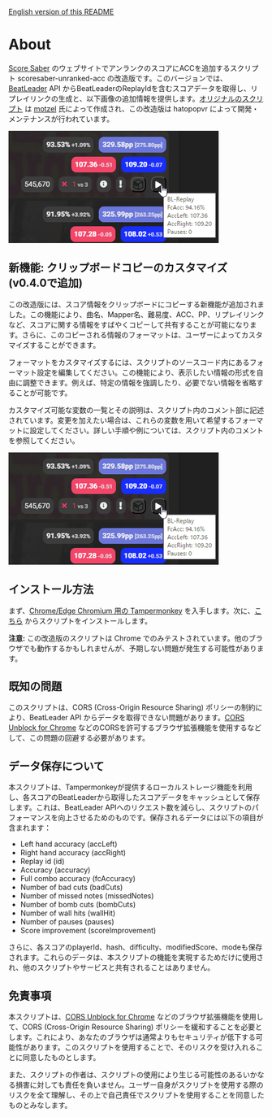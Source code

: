 [English version of this README](README.md)

# About

[Score Saber](https://scoresaber.com) のウェブサイトでアンランクのスコアにACCを追加するスクリプト scoresaber-unranked-acc の改造版です。このバージョンでは、[BeatLeader](https://www.beatleader.xyz/) API からBeatLeaderのReplayIdを含むスコアデータを取得し、リプレイリンクの生成と、以下画像の追加情報を提供します。[オリジナルのスクリプト](https://github.com/motzel/scoresaber-unranked-acc) は [motzel](https://github.com/motzel) 氏によって作成され、この改造版は hatopopvr によって開発・メンテナンスが行われています。

![概要](images/image_002.png)

## 新機能: クリップボードコピーのカスタマイズ (v0.4.0で追加)
この改造版には、スコア情報をクリップボードにコピーする新機能が追加されました。この機能により、曲名、Mapper名、難易度、ACC、PP、リプレイリンクなど、スコアに関する情報をすばやくコピーして共有することが可能になります。さらに、このコピーされる情報のフォーマットは、ユーザーによってカスタマイズすることができます。

フォーマットをカスタマイズするには、スクリプトのソースコード内にあるフォーマット設定を編集してください。この機能により、表示したい情報の形式を自由に調整できます。例えば、特定の情報を強調したり、必要でない情報を省略することが可能です。

カスタマイズ可能な変数の一覧とその説明は、スクリプト内のコメント部に記述されています。変更を加えたい場合は、これらの変数を用いて希望するフォーマットに設定してください。詳しい手順や例については、スクリプト内のコメントを参照してください。

![クリップボードコピー](images/image_002.png)

## インストール方法

まず、[Chrome/Edge Chromium 用の Tampermonkey](https://chrome.google.com/webstore/detail/tampermonkey/dhdgffkkebhmkfjojejmpbldmpobfkfo) を入手します。次に、[こちら](https://github.com/hatopopvr/scoresaber-enhanced-bl-replays/raw/master/scoresaber-enhanced-bl-replays.user.js) からスクリプトをインストールします。

**注意:** この改造版のスクリプトは Chrome でのみテストされています。他のブラウザでも動作するかもしれませんが、予期しない問題が発生する可能性があります。

## 既知の問題

このスクリプトは、CORS (Cross-Origin Resource Sharing) ポリシーの制約により、BeatLeader API からデータを取得できない問題があります。[CORS Unblock for Chrome](https://chrome.google.com/webstore/detail/cors-unblock/lfhmikememgdcahcdlaciloancbhjino) などのCORSを許可するブラウザ拡張機能を使用するなどして、この問題の回避する必要があります。

## データ保存について

本スクリプトは、Tampermonkeyが提供するローカルストレージ機能を利用し、各スコアのBeatLeaderから取得したスコアデータをキャッシュとして保存します。これは、BeatLeader APIへのリクエスト数を減らし、スクリプトのパフォーマンスを向上させるためのものです。保存されるデータには以下の項目が含まれます：

- Left hand accuracy (accLeft)
- Right hand accuracy (accRight)
- Replay id (id)
- Accuracy (accuracy)
- Full combo accuracy (fcAccuracy)
- Number of bad cuts (badCuts)
- Number of missed notes (missedNotes)
- Number of bomb cuts (bombCuts)
- Number of wall hits (wallHit)
- Number of pauses (pauses)
- Score improvement (scoreImprovement)

さらに、各スコアのplayerId、hash、difficulty、modifiedScore、modeも保存されます。これらのデータは、本スクリプトの機能を実現するためだけに使用され、他のスクリプトやサービスと共有されることはありません。

## 免責事項

本スクリプトは、[CORS Unblock for Chrome](https://chrome.google.com/webstore/detail/cors-unblock/lfhmikememgdcahcdlaciloancbhjino) などのブラウザ拡張機能を使用して、CORS (Cross-Origin Resource Sharing) ポリシーを緩和することを必要とします。これにより、あなたのブラウザは通常よりもセキュリティが低下する可能性があります。このスクリプトを使用することで、そのリスクを受け入れることに同意したものとします。

また、スクリプトの作者は、スクリプトの使用により生じる可能性のあるいかなる損害に対しても責任を負いません。ユーザー自身がスクリプトを使用する際のリスクを全て理解し、その上で自己責任でスクリプトを使用することを同意したものとみなします。